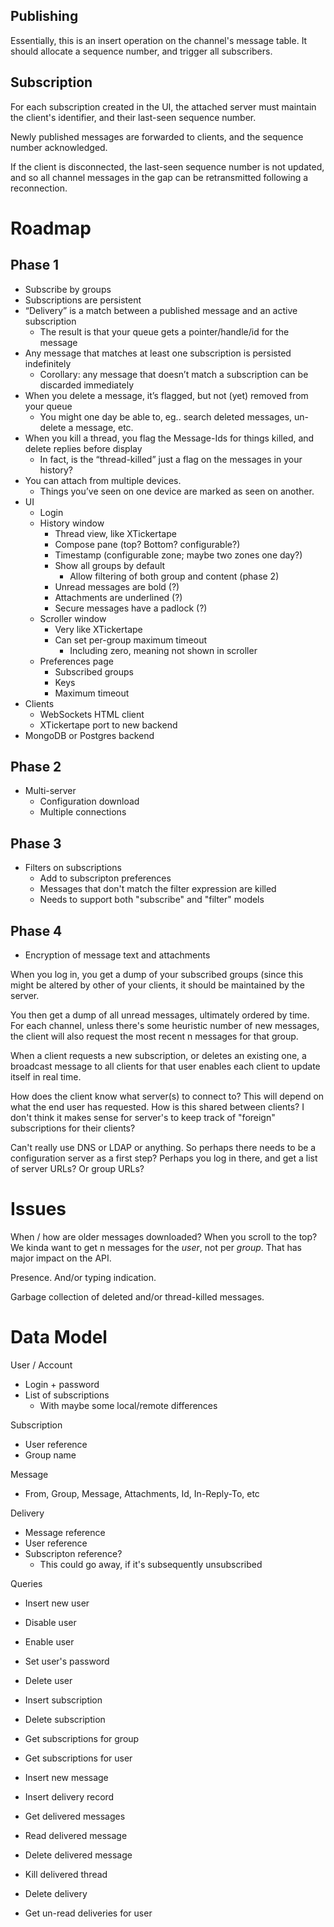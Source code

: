 




Publishing
----------

Essentially, this is an insert operation on the channel's message
table.  It should allocate a sequence number, and trigger all
subscribers.

Subscription
------------
For each subscription created in the UI, the attached server must
maintain the client's identifier, and their last-seen sequence number.

Newly published messages are forwarded to clients, and the sequence
number acknowledged.

If the client is disconnected, the last-seen sequence number is not
updated, and so all channel messages in the gap can be retransmitted
following a reconnection.


Roadmap
=======

Phase 1
-------

* Subscribe by groups
* Subscriptions are persistent
* “Delivery” is a match between a published message and an active
  subscription
  * The result is that your queue gets a pointer/handle/id for the
    message
* Any message that matches at least one subscription is persisted
  indefinitely
  * Corollary: any message that doesn’t match a subscription can be
    discarded immediately
* When you delete a message, it’s flagged, but not (yet) removed from
  your queue
  * You might one day be able to, eg.. search deleted messages,
    un-delete a message, etc.
* When you kill a thread, you flag the Message-Ids for things killed,
  and delete replies before display
  * In fact, is the “thread-killed” just a flag on the messages in your
    history?
* You can attach from multiple devices.
  * Things you’ve seen on one device are marked as seen on another.
* UI
  * Login
  * History window
    * Thread view, like XTickertape
    * Compose pane (top? Bottom? configurable?)
    * Timestamp (configurable zone; maybe two zones one day?)
    * Show all groups by default
      * Allow filtering of both group and content (phase 2)
    * Unread messages are bold (?)
    * Attachments are underlined (?)
    * Secure messages have a padlock (?)
  * Scroller window
    * Very like XTickertape
    * Can set per-group maximum timeout
      * Including zero, meaning not shown in scroller
  * Preferences page
    * Subscribed groups
    * Keys
    * Maximum timeout
* Clients
  * WebSockets HTML client
  * XTickertape port to new backend
* MongoDB or Postgres backend

Phase 2
-------

* Multi-server
  * Configuration download
  * Multiple connections

Phase 3
-------

* Filters on subscriptions
  * Add to subscripton preferences
  * Messages that don't match the filter expression are killed
  * Needs to support both "subscribe" and "filter" models

Phase 4
-------

* Encryption of message text and attachments


When you log in, you get a dump of your subscribed groups (since this
might be altered by other of your clients, it should be maintained by
the server.

You then get a dump of all unread messages, ultimately ordered by time.
For each channel, unless there's some heuristic number of new messages,
the client will also request the most recent n messages for that group.

When a client requests a new subscription, or deletes an existing one,
a broadcast message to all clients for that user enables each client to
update itself in real time.

How does the client know what server(s) to connect to?  This will depend
on what the end user has requested.  How is this shared between clients?
I don't think it makes sense for server's to keep track of "foreign"
subscriptions for their clients?

Can't really use DNS or LDAP or anything.  So perhaps there needs to be
a configuration server as a first step?  Perhaps you log in there, and
get a list of server URLs?  Or group URLs?


Issues
======

When / how are older messages downloaded?  When you scroll to the top?
We kinda want to get n messages for the *user*, not per *group*.  That
has major impact on the API.

Presence.  And/or typing indication.

Garbage collection of deleted and/or thread-killed messages.


Data Model
==========

User / Account
- Login + password
- List of subscriptions
  - With maybe some local/remote differences

Subscription
- User reference
- Group name

Message
- From, Group, Message, Attachments, Id, In-Reply-To, etc

Delivery
- Message reference
- User reference
- Subscripton reference?
  - This could go away, if it's subsequently unsubscribed



Queries
- Insert new user
- Disable user
- Enable user
- Set user's password
- Delete user

- Insert subscription
- Delete subscription
- Get subscriptions for group
- Get subscriptions for user

- Insert new message

- Insert delivery record
- Get delivered messages
- Read delivered message
- Delete delivered message
- Kill delivered thread
- Delete delivery
- Get un-read deliveries for user

